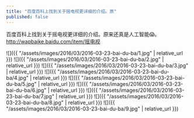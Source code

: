 ```yaml
---
title: "百度百科上找到关于摇电视更详细的介绍。原"
published: false
---
```

百度百科上找到关于摇电视更详细的介绍。原来还真是人工智能😱。http://wapbaike.baidu.com/item/摇电视



![]({{ "/assets/images/2016/03/2016-03-23-bai-du-ba/1.jpg" | relative_url }})
![]({{ "/assets/images/2016/03/2016-03-23-bai-du-ba/2.jpg" | relative_url }})
![]({{ "/assets/images/2016/03/2016-03-23-bai-du-ba/3.jpg" | relative_url }})
![]({{ "/assets/images/2016/03/2016-03-23-bai-du-ba/4.jpg" | relative_url }})
![]({{ "/assets/images/2016/03/2016-03-23-bai-du-ba/5.jpg" | relative_url }})
![]({{ "/assets/images/2016/03/2016-03-23-bai-du-ba/6.jpg" | relative_url }})
![]({{ "/assets/images/2016/03/2016-03-23-bai-du-ba/7.jpg" | relative_url }})
![]({{ "/assets/images/2016/03/2016-03-23-bai-du-ba/8.jpg" | relative_url }})
![]({{ "/assets/images/2016/03/2016-03-23-bai-du-ba/9.jpg" | relative_url }})
